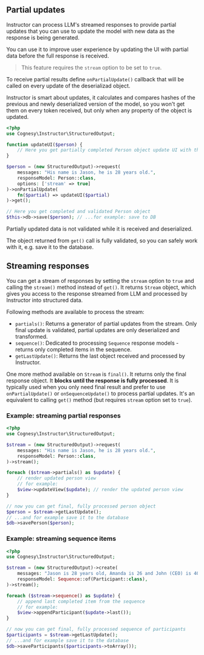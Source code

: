 ## Partial updates

Instructor can process LLM's streamed responses to provide partial updates that you
can use to update the model with new data as the response is being generated.

You can use it to improve user experience by updating the UI with partial data before
the full response is received.

> This feature requires the `stream` option to be set to `true`.

To receive partial results define `onPartialUpdate()` callback that will be called
on every update of the deserializad object.

Instructor is smart about updates, it calculates and compares hashes of the previous
and newly deserialized version of the model, so you won't get them on every token
received, but only when any property of the object is updated.


```php
<?php
use Cognesy\Instructor\StructuredOutput;

function updateUI($person) {
    // Here you get partially completed Person object update UI with the partial result
}

$person = (new StructuredOutput)->request(
    messages: "His name is Jason, he is 28 years old.",
    responseModel: Person::class,
    options: ['stream' => true]
)->onPartialUpdate(
    fn($partial) => updateUI($partial)
)->get();

// Here you get completed and validated Person object
$this->db->save($person); // ...for example: save to DB
```

Partially updated data is not validated while it is received and deserialized.

The object returned from `get()` call is fully validated, so you can safely work
with it, e.g. save it to the database.



## Streaming responses

You can get a stream of responses by setting the `stream` option to `true` and calling the `stream()` method
instead of `get()`. It returns `Stream` object, which gives you access to the response streamed from LLM and
processed by Instructor into structured data.

Following methods are available to process the stream:

 - `partials()`: Returns a generator of partial updates from the stream. Only final update is validated, partial updates are only deserialized and transformed.
 - `sequence()`: Dedicated to processing `Sequence` response models - returns only completed items in the sequence.
 - `getLastUpdate()`: Returns the last object received and processed by Instructor.

One more method available on `Stream` is `final()`. It returns only the final response object. It **blocks until the response is fully processed**. It is typically used when you only need final result and prefer to use `onPartialUpdate()` or `onSequenceUpdate()` to process partial updates. It's an equivalent to calling `get()` method (but requires `stream` option set to `true`).


### Example: streaming partial responses

```php
<?php
use Cognesy\Instructor\StructuredOutput;

$stream = (new StructuredOutput)->request(
    messages: "His name is Jason, he is 28 years old.",
    responseModel: Person::class,
)->stream();

foreach ($stream->partials() as $update) {
    // render updated person view
    // for example:
    $view->updateView($update); // render the updated person view
}

// now you can get final, fully processed person object
$person = $stream->getLastUpdate();
// ...and for example save it to the database
$db->savePerson($person);
```


### Example: streaming sequence items

```php
<?php
use Cognesy\Instructor\StructuredOutput;

$stream = (new StructuredOutput)->create(
    messages: "Jason is 28 years old, Amanda is 26 and John (CEO) is 40.",
    responseModel: Sequence::of(Participant::class),
)->stream();

foreach ($stream->sequence() as $update) {
    // append last completed item from the sequence
    // for example:
    $view->appendParticipant($update->last());
}

// now you can get final, fully processed sequence of participants
$participants = $stream->getLastUpdate();
// ...and for example save it to the database
$db->saveParticipants($participants->toArray());
```
